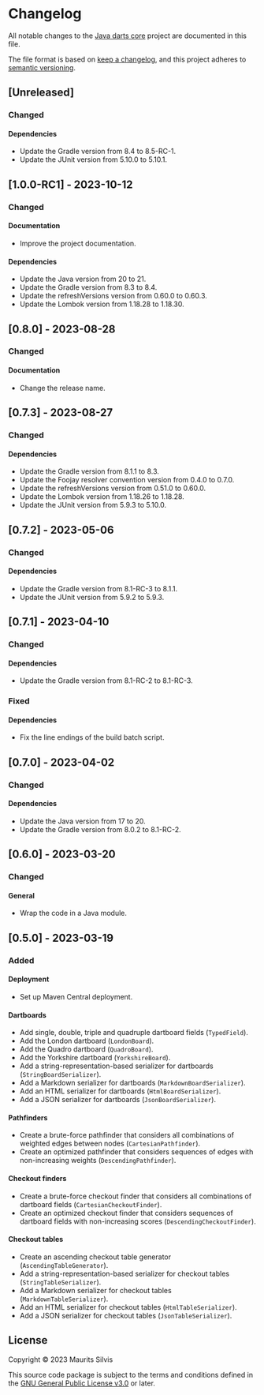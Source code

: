 # Changelog

All notable changes to the [Java darts core](https://github.com/mauritssilvis/darts/tree/main/core/java-darts-core) project are documented in this file.

The file format is based on [keep a changelog](https://keepachangelog.com/en/1.1.0/),
and this project adheres to [semantic versioning](https://semver.org/spec/v2.0.0.html).

## [Unreleased]

### Changed

#### Dependencies

- Update the Gradle version from 8.4 to 8.5-RC-1.
- Update the JUnit version from 5.10.0 to 5.10.1.

## [1.0.0-RC1] - 2023-10-12

### Changed

#### Documentation

- Improve the project documentation.

#### Dependencies

- Update the Java version from 20 to 21.
- Update the Gradle version from 8.3 to 8.4.
- Update the refreshVersions version from 0.60.0 to 0.60.3.
- Update the Lombok version from 1.18.28 to 1.18.30.

## [0.8.0] - 2023-08-28

### Changed

#### Documentation

- Change the release name.

## [0.7.3] - 2023-08-27

### Changed

#### Dependencies

- Update the Gradle version from 8.1.1 to 8.3.
- Update the Foojay resolver convention version from 0.4.0 to 0.7.0.
- Update the refreshVersions version from 0.51.0 to 0.60.0.
- Update the Lombok version from 1.18.26 to 1.18.28.
- Update the JUnit version from 5.9.3 to 5.10.0.

## [0.7.2] - 2023-05-06

### Changed

#### Dependencies

- Update the Gradle version from 8.1-RC-3 to 8.1.1.
- Update the JUnit version from 5.9.2 to 5.9.3.

## [0.7.1] - 2023-04-10

### Changed

#### Dependencies

- Update the Gradle version from 8.1-RC-2 to 8.1-RC-3.

### Fixed

#### Dependencies

- Fix the line endings of the build batch script.

## [0.7.0] - 2023-04-02

### Changed

#### Dependencies

- Update the Java version from 17 to 20.
- Update the Gradle version from 8.0.2 to 8.1-RC-2.

## [0.6.0] - 2023-03-20

### Changed

#### General

- Wrap the code in a Java module.

## [0.5.0] - 2023-03-19

### Added

#### Deployment

- Set up Maven Central deployment.

#### Dartboards

- Add single, double, triple and quadruple dartboard fields (`TypedField`).
- Add the London dartboard (`LondonBoard`).
- Add the Quadro dartboard (`QuadroBoard`).
- Add the Yorkshire dartboard (`YorkshireBoard`).
- Add a string-representation-based serializer for dartboards (`StringBoardSerializer`).
- Add a Markdown serializer for dartboards (`MarkdownBoardSerializer`).
- Add an HTML serializer for dartboards (`HtmlBoardSerializer`).
- Add a JSON serializer for dartboards (`JsonBoardSerializer`).

#### Pathfinders

- Create a brute-force pathfinder that considers all combinations of weighted edges between nodes (`CartesianPathfinder`).
- Create an optimized pathfinder that considers sequences of edges with non-increasing weights (`DescendingPathfinder`).

#### Checkout finders

- Create a brute-force checkout finder that considers all combinations of dartboard fields (`CartesianCheckoutFinder`).
- Create an optimized checkout finder that considers sequences of dartboard fields with non-increasing scores (`DescendingCheckoutFinder`).

#### Checkout tables

- Create an ascending checkout table generator (`AscendingTableGenerator`).
- Add a string-representation-based serializer for checkout tables (`StringTableSerializer`).
- Add a Markdown serializer for checkout tables (`MarkdownTableSerializer`).
- Add an HTML serializer for checkout tables (`HtmlTableSerializer`).
- Add a JSON serializer for checkout tables (`JsonTableSerializer`).

## License

Copyright © 2023 Maurits Silvis

This source code package is subject to the terms and conditions defined in the [GNU General Public License v3.0](LICENSE.md) or later.
